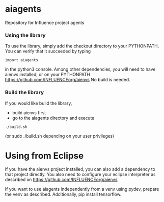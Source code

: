 # aiagents
Repository for Influence project agents


### Using the library ###

To use the library, simply add the checkout directory to your PYTHONPATH.
You can verify that it succeeded by typing 
```
import aiagents
```
in the python3 console.
Among other dependencies, you will need to have aienvs installed, or on your PYTHONPATH
https://github.com/INFLUENCEorg/aienvs
No build is needed.


### Build the library ###
If you would like build the library, 
* build aienvs first
* go to the aiagents directory and execute 
```
./build.sh
```
(or sudo ./build.sh depending on your user privileges)


# Using from Eclipse #
If you have the aienvs project installed, you can also add a dependency to that project directly. You also need to configure your eclipse interpreter as described on https://github.com/INFLUENCEorg/aienvs

If you want to use aiagents independently from a venv using pydev, prepare the venv as described. 
Additionally, pip install tensorflow.
